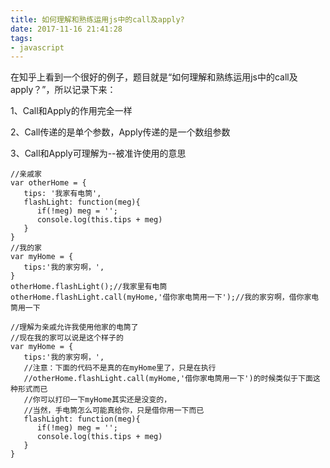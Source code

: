 ```yaml
---
title: 如何理解和熟练运用js中的call及apply?
date: 2017-11-16 21:41:28
tags:
- javascript
---
```


在知乎上看到一个很好的例子，题目就是“如何理解和熟练运用js中的call及apply？”，所以记录下来：

1、Call和Apply的作用完全一样

2、Call传递的是单个参数，Apply传递的是一个数组参数

3、Call和Apply可理解为--被准许使用的意思

<!--more-->

```
//亲戚家
var otherHome = {
   tips: '我家有电筒',
   flashLight: function(meg){
      if(!meg) meg = '';
      console.log(this.tips + meg)
   }
}
//我的家
var myHome = {
   tips:'我的家穷啊，',
}
otherHome.flashLight();//我家里有电筒
otherHome.flashLight.call(myHome,'借你家电筒用一下');//我的家穷啊，借你家电筒用一下

//理解为亲戚允许我使用他家的电筒了
//现在我的家可以说是这个样子的
var myHome = {
   tips:'我的家穷啊，',
   //注意：下面的代码不是真的在myHome里了，只是在执行
   //otherHome.flashLight.call(myHome,'借你家电筒用一下')的时候类似于下面这种形式而已
   //你可以打印一下myHome其实还是没变的，
   //当然，手电筒怎么可能真给你，只是借你用一下而已
   flashLight: function(meg){
      if(!meg) meg = '';
      console.log(this.tips + meg)
   }
}
```


